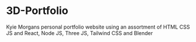 # 3D-Portfolio
 Kyie Morgans personal portfolio website using an assortment of HTML CSS JS and React, Node JS, Three JS, Tailwind CSS and Blender
